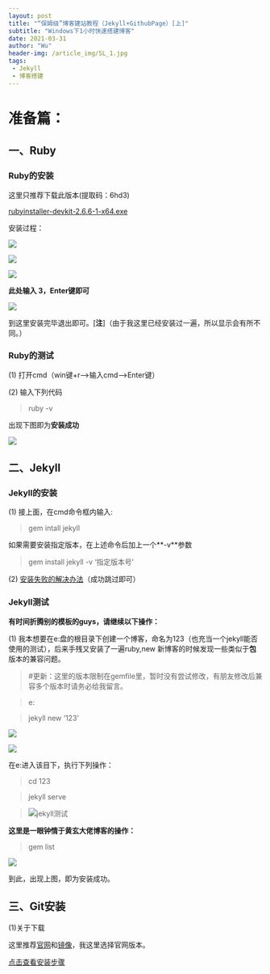 ```yaml
---
layout: post
title: "“保姆级”博客建站教程（Jekyll+GithubPage）[上]"
subtitle: "Windows下1小时快速搭建博客"
date: 2021-03-31
author: "Wu"
header-img: /article_img/SL_1.jpg
tags: 
 - Jekyll
 - 博客搭建
---
```


# 准备篇：

## 一、Ruby

### Ruby的安装

这里只推荐下载此版本(提取码：6hd3)

[rubyinstaller-devkit-2.6.6-1-x64.exe](https://pan.baidu.com/s/11iqKNyDOEQFT50EuKnrfDQ)

安装过程：

![](/ruby_1.png)

![](/article_img/ruby_2.png)

![](/article_img/ruby_3.png)

**此处输入 3，Enter键即可**

![](/article_img/ruby_4.png)

到这里安装完毕退出即可。[**注**]（由于我这里已经安装过一遍，所以显示会有所不同。）

### Ruby的测试

(1) 打开cmd（win键+r—>输入cmd—>Enter键）

(2) 输入下列代码

> ruby -v

出现下图即为**安装成功**

![](/article_img/ruby%E6%B5%8B%E8%AF%95.png)

## 二、Jekyll

### Jekyll的安装

(1) 接上面，在cmd命令框内输入:

> gem intall jekyll

如果需要安装指定版本，在上述命令后加上一个**-v**参数

> gem install jekyll -v ‘指定版本号’

(2) [安装失败的解决办法]( https://www.zhihu.com/question/51994604/answer/130671714)（成功跳过即可）

### Jekyll测试

**有时间折腾别的模板的guys，请继续以下操作：**

(1) 我本想要在e:盘的根目录下创建一个博客，命名为123（也充当一个jekyll能否使用的测试），后来手残又安装了一遍ruby,new 新博客的时候发现一些类似于**包**版本的兼容问题。

> #更新：这里的版本限制在gemfile里，暂时没有尝试修改，有朋友修改后兼容多个版本时请务必给我留言。

> e:

> jekyll new ‘123’

![](/article_img/newjekyll.png)

![](/article_img/newjekyll_2.png)

 在e:进入该目下，执行下列操作：

> cd 123

> jekyll serve



> ![jekyll测试](/article_img/jekyll%E6%B5%8B%E8%AF%95.png)

**这里是一眼钟情于黄玄大佬博客的操作：**

> gem list



![](/article_img/gem_list.png)

到此，出现上图，即为安装成功。

## 三、Git安装

(1)关于下载

这里推荐[官网](https://gitforwindows.org/)和[镜像](https://npm.taobao.org/mirrors/git-for-windows/)，我这里选择官网版本。

[点击查看安装步骤](https://www.cnblogs.com/xueweisuoyong/p/11914045.html)

